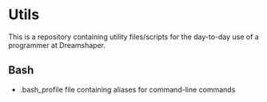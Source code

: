 # Utils

This is a repository containing utility files/scripts for the day-to-day use of a programmer at Dreamshaper.


## Bash

- .bash_profile file containing aliases for command-line commands
